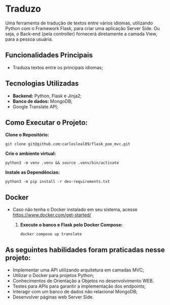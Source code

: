 # Traduzo

Uma ferramenta de tradução de textos entre vários idiomas, utilizando Python com o Framework Flask, para criar uma aplicação Server Side. Ou seja, o Back-end (pela controller) fornecerá diretamente a camada View, para a pessoa usuária.

## Funcionalidades Principais
- Traduza textos entre os principais idiomas;

## Tecnologias Utilizadas
- **Backend:** Python, Flask e Jinja2;
- **Banco de dados:** MongoDB;
- Google Translate API;


## Como Executar o Projeto:
  **Clone o Repositório:**
  
    git clone git@github.com:carlosleal89/flask_poo_mvc.git

  **Crie o ambiente virtual:**

    python3 -m venv .venv && source .venv/bin/activate

  **Instale as Dependências:**

    python3 -m pip install -r dev-requirements.txt

## Docker
- Caso não tenha o Docker instalado em seu sistema, acesse https://www.docker.com/get-started/
  
  1. **Execute o banco e Flask pelo Docker Compose:**
     
         docker compose up translate

## As seguintes habilidades foram praticadas nesse projeto:
- Implementar uma API utilizando arquitetura em camadas MVC;
- Utilizar o Docker para projetos Python;
- Conhecimentos de Orientação a Objetos no desenvolvimento WEB.
- Testes para APIs para garantir a implementação dos endpoints;
- Interagir com um banco de dados não relacional MongoDB;
- Desenvolver páginas web Server Side.
      